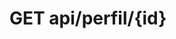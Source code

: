 #  GET api/perfil/{id}

<api-endpoint openapi-path="../../../endpointsinfo.yaml" method="GET" endpoint="/api/perfil/{id}"/>